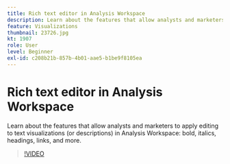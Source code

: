```yaml
---
title: Rich text editor in Analysis Workspace
description: Learn about the features that allow analysts and marketers to apply editing to text visualizations (or descriptions) in Analysis Workspace - bold, italics, headings, links, and more.
feature: Visualizations
thumbnail: 23726.jpg
kt: 1907
role: User
level: Beginner
exl-id: c208b21b-857b-4b01-aae5-b1be9f8105ea
---
```

# Rich text editor in Analysis Workspace

Learn about the features that allow analysts and marketers to apply editing to text visualizations (or descriptions) in Analysis Workspace: bold, italics, headings, links, and more.

>[!VIDEO](https://video.tv.adobe.com/v/23726/?quality=12&learn=on)
